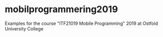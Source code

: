 # mobilprogrammering2019
Examples for the course "ITF21019 Mobile Programming" 2019 at Ostfold University College

